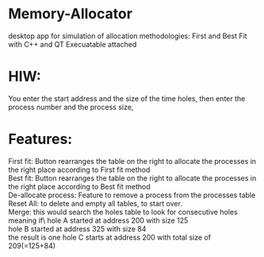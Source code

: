 # Memory-Allocator
desktop app for simulation of allocation methodologies: First and Best Fit with C++ and QT
Execuatable attached
# HIW:
You enter the start address and the size of the time holes, then enter the process number and the process size,
# Features: 
First fit: Button rearranges the table on the right to allocate the processes in the right place according to First fit method\
Best fit: Button rearranges the table on the right to allocate the processes in the right place according to Best fit method\
De-allocate process: Feature to remove a process from the processes table\
Reset All: to delete and empty all tables, to start over.\
Merge: this would search the holes table to look for consecutive holes\
meaning if\ 
hole A started at address 200 with size 125\
hole B started at address 325 with size 84\
the result is one hole C starts at address 200 with total size of 209(=125+84)   
